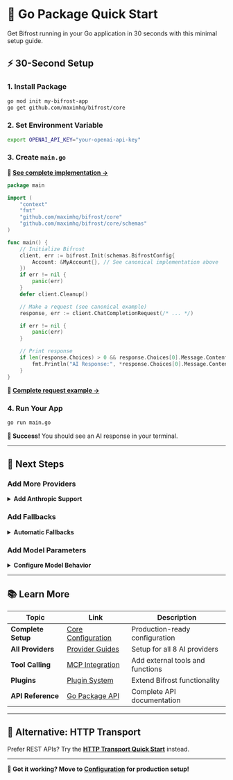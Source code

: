 # 🔧 Go Package Quick Start

Get Bifrost running in your Go application in 30 seconds with this minimal setup guide.

## ⚡ 30-Second Setup

### 1. Install Package

```bash
go mod init my-bifrost-app
go get github.com/maximhq/bifrost/core
```

### 2. Set Environment Variable

```bash
export OPENAI_API_KEY="your-openai-api-key"
```

### 3. Create `main.go`

**📖 [See complete implementation →](../usage/examples.md#basic-account-implementation)**

```go
package main

import (
    "context"
    "fmt"
    "github.com/maximhq/bifrost/core"
    "github.com/maximhq/bifrost/core/schemas"
)

func main() {
    // Initialize Bifrost
    client, err := bifrost.Init(schemas.BifrostConfig{
        Account: &MyAccount{}, // See canonical implementation above
    })
    if err != nil {
        panic(err)
    }
    defer client.Cleanup()

    // Make a request (see canonical example)
    response, err := client.ChatCompletionRequest(/* ... */)

    if err != nil {
        panic(err)
    }

    // Print response
    if len(response.Choices) > 0 && response.Choices[0].Message.Content.ContentStr != nil {
        fmt.Println("AI Response:", *response.Choices[0].Message.Content.ContentStr)
    }
}
```

**📖 [Complete request example →](../usage/examples.md#basic-chat-completion-request)**

### 4. Run Your App

```bash
go run main.go
```

**🎉 Success!** You should see an AI response in your terminal.

---

## 🚀 Next Steps

### Add More Providers

<details>
<summary><strong>Add Anthropic Support</strong></summary>

```go
// Add to environment
export ANTHROPIC_API_KEY="your-anthropic-key"

// Update GetConfiguredProviders
func (a *MyAccount) GetConfiguredProviders() ([]schemas.ModelProvider, error) {
    return []schemas.ModelProvider{schemas.OpenAI, schemas.Anthropic}, nil
}

// Update GetKeysForProvider
func (a *MyAccount) GetKeysForProvider(provider schemas.ModelProvider) ([]schemas.Key, error) {
    switch provider {
    case schemas.OpenAI:
        return []schemas.Key{{
            Value: os.Getenv("OPENAI_API_KEY"),
            Models: []string{"gpt-4o-mini"},
            Weight: 1.0,
        }}, nil
    case schemas.Anthropic:
        return []schemas.Key{{
            Value: os.Getenv("ANTHROPIC_API_KEY"),
            Models: []string{"claude-3-sonnet-20240229"},
            Weight: 1.0,
        }}, nil
    }
    return nil, nil
}
```

</details>

### Add Fallbacks

<details>
<summary><strong>Automatic Fallbacks</strong></summary>

**📖 [See complete fallback example →](../usage/examples.md#request-with-fallbacks)**

</details>

### Add Model Parameters

<details>
<summary><strong>Configure Model Behavior</strong></summary>

**📖 [See complete parameterized example →](../usage/examples.md#chat-with-parameters)**

</details>

---

## 📚 Learn More

| Topic              | Link                                                  | Description                      |
| ------------------ | ----------------------------------------------------- | -------------------------------- |
| **Complete Setup** | [Core Configuration](../configuration/core-config.md) | Production-ready configuration   |
| **All Providers**  | [Provider Guides](../features/providers/README.md)    | Setup for all 8 AI providers     |
| **Tool Calling**   | [MCP Integration](../features/mcp-integration.md)     | Add external tools and functions |
| **Plugins**        | [Plugin System](../features/plugins.md)               | Extend Bifrost functionality     |
| **API Reference**  | [Go Package API](../usage/go-package/README.md)       | Complete API documentation       |

---

## 🔄 Alternative: HTTP Transport

Prefer REST APIs? Try the **[HTTP Transport Quick Start](http-transport.md)** instead.

---

**🎯 Got it working? Move to [Configuration](../configuration/core-config.md) for production setup!**
